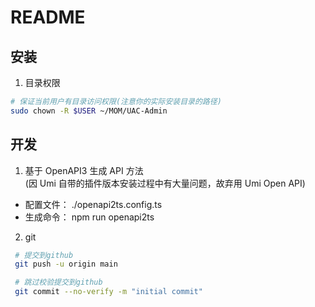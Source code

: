 # README

## 安装

1. 目录权限

```bash
# 保证当前用户有目录访问权限(注意你的实际安装目录的路径)
sudo chown -R $USER ~/MOM/UAC-Admin
```

## 开发

1. 基于 OpenAPI3 生成 API 方法  
   (因 Umi 自带的插件版本安装过程中有大量问题，故弃用 Umi Open API)

- 配置文件： ./openapi2ts.config.ts
- 生成命令： npm run openapi2ts

2. git
```bash
 # 提交到github
 git push -u origin main

 # 跳过校验提交到github
 git commit --no-verify -m "initial commit"
```